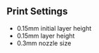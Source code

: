 Print Settings
--------------

- 0.15mm initial layer height
- 0.15mm layer height
- 0.3mm nozzle size